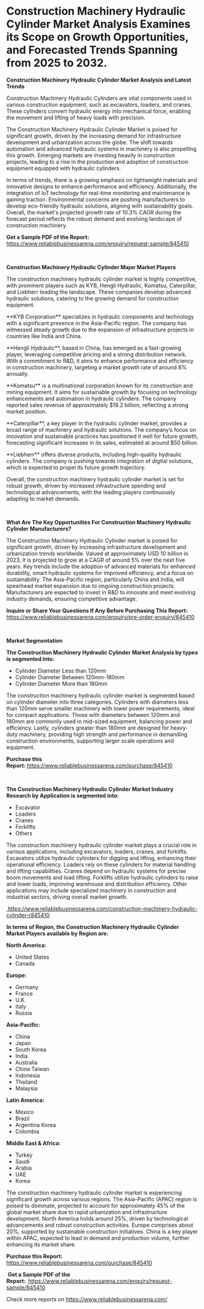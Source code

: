 <p><h1>Construction Machinery Hydraulic Cylinder Market Analysis Examines its Scope on Growth Opportunities, and Forecasted Trends Spanning from 2025 to 2032.</h1></p><p><strong>Construction Machinery Hydraulic Cylinder Market Analysis and Latest Trends</strong></p>
<p><p>Construction Machinery Hydraulic Cylinders are vital components used in various construction equipment, such as excavators, loaders, and cranes. These cylinders convert hydraulic energy into mechanical force, enabling the movement and lifting of heavy loads with precision. </p><p>The Construction Machinery Hydraulic Cylinder Market is poised for significant growth, driven by the increasing demand for infrastructure development and urbanization across the globe. The shift towards automation and advanced hydraulic systems in machinery is also propelling this growth. Emerging markets are investing heavily in construction projects, leading to a rise in the production and adoption of construction equipment equipped with hydraulic cylinders. </p><p>In terms of trends, there is a growing emphasis on lightweight materials and innovative designs to enhance performance and efficiency. Additionally, the integration of IoT technology for real-time monitoring and maintenance is gaining traction. Environmental concerns are pushing manufacturers to develop eco-friendly hydraulic solutions, aligning with sustainability goals. Overall, the market's projected growth rate of 10.3% CAGR during the forecast period reflects the robust demand and evolving landscape of construction machinery.</p></p>
<p><strong>Get a Sample PDF of the Report:&nbsp;</strong> <a href="https://www.reliablebusinessarena.com/enquiry/request-sample/845410?utm_campaign=2991&utm_medium=2&utm_source=Github&utm_content=ia&utm_term=09042025&utm_id=construction-machinery-hydraulic-cylinder">https://www.reliablebusinessarena.com/enquiry/request-sample/845410</a></p>
<p>&nbsp;</p>
<p><strong>Construction Machinery Hydraulic Cylinder Major Market Players</strong></p>
<p><p>The construction machinery hydraulic cylinder market is highly competitive, with prominent players such as KYB, Hengli Hydraulic, Komatsu, Caterpillar, and Liebherr leading the landscape. These companies develop advanced hydraulic solutions, catering to the growing demand for construction equipment.</p><p>**KYB Corporation** specializes in hydraulic components and technology with a significant presence in the Asia-Pacific region. The company has witnessed steady growth due to the expansion of infrastructure projects in countries like India and China. </p><p>**Hengli Hydraulic**, based in China, has emerged as a fast-growing player, leveraging competitive pricing and a strong distribution network. With a commitment to R&D, it aims to enhance performance and efficiency in construction machinery, targeting a market growth rate of around 8% annually.</p><p>**Komatsu** is a multinational corporation known for its construction and mining equipment. It aims for sustainable growth by focusing on technology enhancements and automation in hydraulic cylinders. The company reported sales revenue of approximately $19.2 billion, reflecting a strong market position.</p><p>**Caterpillar**, a key player in the hydraulic cylinder market, provides a broad range of machinery and hydraulic solutions. The company’s focus on innovation and sustainable practices has positioned it well for future growth, forecasting significant increases in its sales, estimated at around $50 billion.</p><p>**Liebherr** offers diverse products, including high-quality hydraulic cylinders. The company is pushing towards integration of digital solutions, which is expected to propel its future growth trajectory.</p><p>Overall, the construction machinery hydraulic cylinder market is set for robust growth, driven by increased infrastructure spending and technological advancements, with the leading players continuously adapting to market demands.</p></p>
<p>&nbsp;</p>
<p><strong>What Are The Key Opportunities For Construction Machinery Hydraulic Cylinder Manufacturers?</strong></p>
<p><p>The Construction Machinery Hydraulic Cylinder market is poised for significant growth, driven by increasing infrastructure development and urbanization trends worldwide. Valued at approximately USD 10 billion in 2023, it is projected to grow at a CAGR of around 5% over the next five years. Key trends include the adoption of advanced materials for enhanced durability, smart hydraulic systems for improved efficiency, and a focus on sustainability. The Asia-Pacific region, particularly China and India, will spearhead market expansion due to ongoing construction projects. Manufacturers are expected to invest in R&D to innovate and meet evolving industry demands, ensuring competitive advantage.</p></p>
<p><strong>Inquire or Share Your Questions If Any Before Purchasing This Report:</strong> <a href="https://www.reliablebusinessarena.com/enquiry/pre-order-enquiry/845410?utm_campaign=2991&utm_medium=2&utm_source=Github&utm_content=ia&utm_term=09042025&utm_id=construction-machinery-hydraulic-cylinder">https://www.reliablebusinessarena.com/enquiry/pre-order-enquiry/845410</a></p>
<p>&nbsp;</p>
<p><strong>Market Segmentation</strong></p>
<p><strong>The Construction Machinery Hydraulic Cylinder Market Analysis by types is segmented into:</strong></p>
<p><ul><li>Cylinder Diameter Less than 120mm</li><li>Cylinder Diameter Between 120mm-180mm</li><li>Cylinder Diameter More than 180mm</li></ul></p>
<p><p>The construction machinery hydraulic cylinder market is segmented based on cylinder diameter into three categories. Cylinders with diameters less than 120mm serve smaller machinery with lower power requirements, ideal for compact applications. Those with diameters between 120mm and 180mm are commonly used in mid-sized equipment, balancing power and efficiency. Lastly, cylinders greater than 180mm are designed for heavy-duty machinery, providing high strength and performance in demanding construction environments, supporting larger scale operations and equipment.</p></p>
<p><strong>Purchase this Report:&nbsp;</strong><a href="https://www.reliablebusinessarena.com/purchase/845410?utm_campaign=2991&utm_medium=2&utm_source=Github&utm_content=ia&utm_term=09042025&utm_id=construction-machinery-hydraulic-cylinder">https://www.reliablebusinessarena.com/purchase/845410</a></p>
<p>&nbsp;</p>
<p><strong>The Construction Machinery Hydraulic Cylinder Market Industry Research by Application is segmented into:</strong></p>
<p><ul><li>Excavator</li><li>Loaders</li><li>Cranes</li><li>Forklifts</li><li>Others</li></ul></p>
<p><p>The construction machinery hydraulic cylinder market plays a crucial role in various applications, including excavators, loaders, cranes, and forklifts. Excavators utilize hydraulic cylinders for digging and lifting, enhancing their operational efficiency. Loaders rely on these cylinders for material handling and lifting capabilities. Cranes depend on hydraulic systems for precise boom movements and load lifting. Forklifts utilize hydraulic cylinders to raise and lower loads, improving warehouse and distribution efficiency. Other applications may include specialized machinery in construction and industrial sectors, driving overall market growth.</p></p>
<p><a href="https://www.reliablebusinessarena.com/construction-machinery-hydraulic-cylinder-r845410?utm_campaign=2991&utm_medium=2&utm_source=Github&utm_content=ia&utm_term=09042025&utm_id=construction-machinery-hydraulic-cylinder">&nbsp;https://www.reliablebusinessarena.com/construction-machinery-hydraulic-cylinder-r845410</a></p>
<p><strong>In terms of Region, the Construction Machinery Hydraulic Cylinder Market Players available by Region are:</strong></p>
<p>
    <p> <strong> North America: </strong>
        <ul>
            <li>United States</li>
            <li>Canada</li>
        </ul>
        </p> 
    <p> <strong> Europe: </strong>
        <ul>
            <li>Germany</li>
            <li>France</li>
            <li>U.K.</li>
            <li>Italy</li>
            <li>Russia</li>
        </ul>
        </p> 
    <p> <strong> Asia-Pacific: </strong>
        <ul>
            <li>China</li>
            <li>Japan</li>
            <li>South Korea</li>
            <li>India</li>
            <li>Australia</li>
            <li>China Taiwan</li>
            <li>Indonesia</li>
            <li>Thailand</li>
            <li>Malaysia</li>
        </ul>
        </p> 
    <p> <strong> Latin America: </strong>
        <ul>
            <li>Mexico</li>
            <li>Brazil</li>
            <li>Argentina Korea</li>
            <li>Colombia</li>
        </ul>
        </p> 
    <p> <strong> Middle East & Africa: </strong>
        <ul>
            <li>Turkey</li>
            <li>Saudi</li>
            <li>Arabia</li>
            <li>UAE</li>
            <li>Korea</li>
        </ul>
    </p>
    </p>
<p><p>The construction machinery hydraulic cylinder market is experiencing significant growth across various regions. The Asia-Pacific (APAC) region is poised to dominate, projected to account for approximately 45% of the global market share due to rapid urbanization and infrastructure development. North America holds around 25%, driven by technological advancements and robust construction activities. Europe comprises about 20%, supported by sustainable construction initiatives. China is a key player within APAC, expected to lead in demand and production volume, further enhancing its market share.</p></p>
<p><strong>Purchase this Report: </strong><a href="https://www.reliablebusinessarena.com/purchase/845410?utm_campaign=2991&utm_medium=2&utm_source=Github&utm_content=ia&utm_term=09042025&utm_id=construction-machinery-hydraulic-cylinder">https://www.reliablebusinessarena.com/purchase/845410</a></p>
<p>&nbsp;<strong>Get a Sample PDF of the Report:&nbsp;&nbsp;</strong><a href="https://www.reliablebusinessarena.com/enquiry/request-sample/845410?utm_campaign=2991&utm_medium=2&utm_source=Github&utm_content=ia&utm_term=09042025&utm_id=construction-machinery-hydraulic-cylinder">https://www.reliablebusinessarena.com/enquiry/request-sample/845410</a></p>
<p><strong></strong></p>
<p>Check more reports on <a href="https://www.reliablebusinessarena.com/?utm_campaign=2991&utm_medium=2&utm_source=Github&utm_content=ia&utm_term=09042025&utm_id=construction-machinery-hydraulic-cylinder">https://www.reliablebusinessarena.com/</a></p>